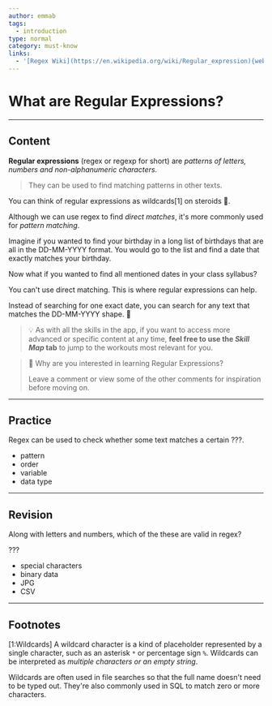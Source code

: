 ```yaml
---
author: emmab
tags:
  - introduction
type: normal
category: must-know
links:
  - '[Regex Wiki](https://en.wikipedia.org/wiki/Regular_expression){website}'
---
```


# What are Regular Expressions?


---

## Content

**Regular expressions** (regex or regexp for short) are *patterns of letters, numbers and non-alphanumeric characters.* 

> They can be used to find matching patterns in other texts. 

You can think of regular expressions as wildcards[1] on steroids 💪.

Although we can use regex to find *direct matches*, it's more commonly used for  *pattern matching*. 

Imagine if you wanted to find your birthday in a long list of birthdays that are all in the DD-MM-YYYY format. You would go to the list and find a date that exactly matches your birthday.

Now what if you wanted to find all mentioned dates in your class syllabus?

You can't use direct matching. This is where regular expressions can help.

Instead of searching for one exact date, you can search for any text that matches the DD-MM-YYYY shape. 🤯

> 💡 As with all the skills in the app, if you want to access more advanced or specific content at any time, **feel free to use the *Skill Map* tab** to jump to the workouts most relevant for you.

> 💬 Why are you interested in learning Regular Expressions?
> 
> Leave a comment or view some of the other comments for inspiration before moving on.

---

## Practice

Regex can be used to check whether some text matches a certain ???.

- pattern
- order
- variable
- data type


---

## Revision

Along with letters and numbers, which of the these are valid in regex?

???

- special characters
- binary data
- JPG
- CSV


---

## Footnotes

[1:Wildcards]
A wildcard character is a kind of placeholder represented by a single character, such as an asterisk `*` or percentage sign `%`. Wildcards can be interpreted as *multiple characters or an empty string*. 

Wildcards are often used in file searches so that the full name doesn't need to be typed out. They're also commonly used in SQL to match zero or more characters.
 
